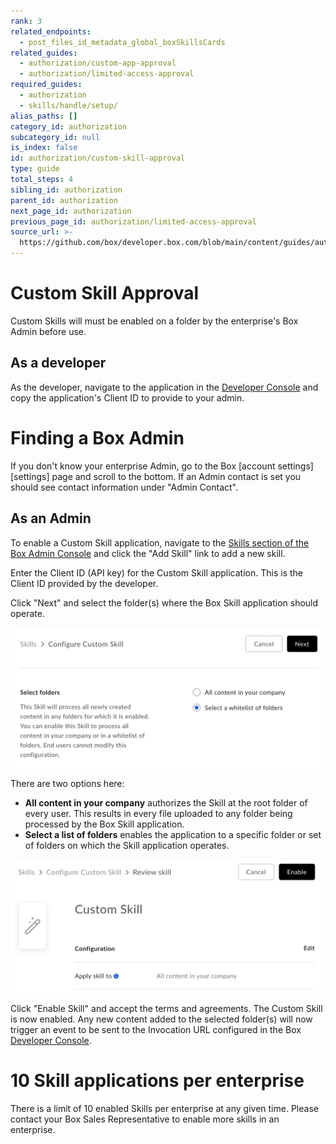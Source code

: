 ```yaml
---
rank: 3
related_endpoints:
  - post_files_id_metadata_global_boxSkillsCards
related_guides:
  - authorization/custom-app-approval
  - authorization/limited-access-approval
required_guides:
  - authorization
  - skills/handle/setup/
alias_paths: []
category_id: authorization
subcategory_id: null
is_index: false
id: authorization/custom-skill-approval
type: guide
total_steps: 4
sibling_id: authorization
parent_id: authorization
next_page_id: authorization
previous_page_id: authorization/limited-access-approval
source_url: >-
  https://github.com/box/developer.box.com/blob/main/content/guides/authorization/custom-skill-approval.md
---
```

# Custom Skill Approval

Custom Skills will must be enabled on a folder by the enterprise's Box Admin
before use.

## As a developer

As the developer, navigate to the application in the
[Developer Console][devconsole] and copy the application's Client ID to provide
to your admin.

<Message>

# Finding a Box Admin

If you don't know your enterprise Admin, go to the Box [account
settings][settings] page and scroll to the bottom. If an Admin contact is set
you should see contact  information under "Admin Contact".

</Message>

## As an Admin

To enable a Custom Skill application, navigate to the
[Skills section of the Box Admin Console][adminconsole] and click the
"Add Skill" link to add a new skill.

Enter the Client ID (API key) for the Custom Skill application. This is the
Client ID provided by the developer.

Click "Next" and select the folder(s) where the Box Skill application should
operate.

<ImageFrame border>

![Select a skill to add](images/skills-select.png)

</ImageFrame>

There are two options here:

* **All content in your company** authorizes the Skill at the root folder of
  every user. This results in every file uploaded to any folder being processed
  by the Box Skill application.
* **Select a list of folders** enables the application to a specific folder
  or set of folders on which the Skill application operates.

<ImageFrame border>

![Select a skill to add](images/skills-confirm.png)

</ImageFrame>

Click "Enable Skill" and accept the terms and agreements. The Custom Skill is
now enabled. Any new content added to the selected folder(s) will now trigger an
event to be sent to the Invocation URL configured in the Box
[Developer Console][devconsole].

<Message>

# 10 Skill applications per enterprise

There is a limit of 10 enabled Skills per enterprise at any given time. Please
contact your Box Sales Representative to enable more skills in an enterprise.

</Message>

[adminconsole]: https://app.box.com/master/skills
[devconsole]: https://app.box.com/developers/console